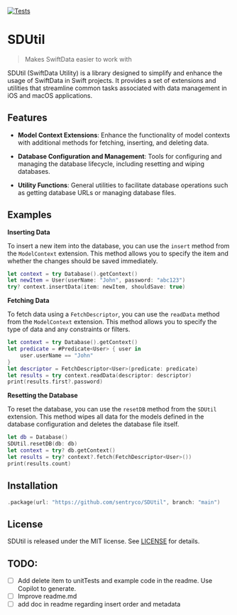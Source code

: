 [![Tests](https://github.com/sentryco/SDUtil/actions/workflows/Tests.yml/badge.svg)](https://github.com/sentryco/SDUtil/actions/workflows/Tests.yml)

# SDUtil

> Makes SwiftData easier to work with

SDUtil (SwiftData Utility) is a library designed to simplify and enhance the usage of SwiftData in Swift projects. It provides a set of extensions and utilities that streamline common tasks associated with data management in iOS and macOS applications.

## Features

- **Model Context Extensions**: Enhance the functionality of model contexts with additional methods for fetching, inserting, and deleting data.

- **Database Configuration and Management**: Tools for configuring and managing the database lifecycle, including resetting and wiping databases.

- **Utility Functions**: General utilities to facilitate database operations such as getting database URLs or managing database files.


## Examples
 
**Inserting Data**

To insert a new item into the database, you can use the `insert` method from the `ModelContext` extension. This method allows you to specify the item and whether the changes should be saved immediately.

```swift
let context = try Database().getContext()  
let newItem = User(userName: "John", password: "abc123")
try? context.insertData(item: newItem, shouldSave: true)
``` 

**Fetching Data** 

To fetch data using a `FetchDescriptor`, you can use the `readData` method from the `ModelContext` extension. This method allows you to specify the type of data and any constraints or filters. 

```swift 
let context = try Database().getContext()  
let predicate = #Predicate<User> { user in  
    user.userName == "John" 
}
let descriptor = FetchDescriptor<User>(predicate: predicate)  
let results = try context.readData(descriptor: descriptor)
print(results.first?.password)
```

**Resetting the Database** 
 
To reset the database, you can use the `resetDB` method from the `SDUtil` extension. This method wipes all data for the models defined in the database configuration and deletes the database file itself. 
 
```swift 
let db = Database()
SDUtil.resetDB(db: db) 
let context = try? db.getContext()
let results = try? context?.fetch(FetchDescriptor<User>())
print(results.count)
```  

## Installation

```swift
.package(url: "https://github.com/sentryco/SDUtil", branch: "main")
```

## License

SDUtil is released under the MIT license. See [LICENSE](LICENSE) for details.

## TODO: 
- [ ] Add delete item to unitTests and example code in the readme. Use Copilot to generate.
- [ ] Improve readme.md
- [ ] add doc in readme regarding insert order and metadata

